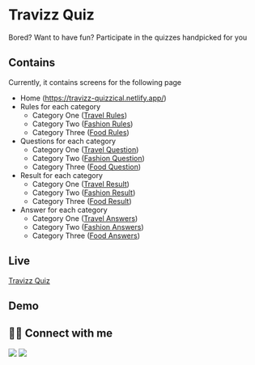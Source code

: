# Travizz Quiz

Bored? Want to have fun?
Participate in the quizzes handpicked for you


## Contains

Currently, it contains screens for the following page
- Home (https://travizz-quizzical.netlify.app/)
- Rules for each category
  + Category One ([Travel Rules](https://travizz-quizzical.netlify.app/quiz/rulespage/rulespage2.html))
  + Category Two ([Fashion Rules](https://travizz-quizzical.netlify.app/quiz/rulespage/rulespage.html))
  + Category Three ([Food Rules](https://travizz-quizzical.netlify.app/quiz/rulespage/rulespage1.html))
- Questions for each category
  + Category One ([Travel Question](https://travizz-quizzical.netlify.app/quiz/question/question2.html))
  + Category Two ([Fashion Question](https://travizz-quizzical.netlify.app/quiz/question/question.html))
  + Category Three ([Food Question](https://travizz-quizzical.netlify.app/quiz/question/question1.html))
- Result for each category
  + Category One ([Travel Result](https://travizz-quizzical.netlify.app/quiz/scorepage/scorepage2.html))
  + Category Two ([Fashion Result](https://travizz-quizzical.netlify.app/quiz/scorepage/scorepage.html))
  + Category Three ([Food Result](https://travizz-quizzical.netlify.app/quiz/scorepage/scorepage1.html))
- Answer for each category
  + Category One ([Travel Answers](https://travizz-quizzical.netlify.app/quiz/scorepage/scorepage2.html))
  + Category Two ([Fashion Answers](https://travizz-quizzical.netlify.app/quiz/scorepage/scorepage.html))
  + Category Three ([Food Answers](https://travizz-quizzical.netlify.app/quiz/scorepage/scorepage1.html))


## Live
[Travizz Quiz](https://travizz-quizzical.netlify.app/)


## Demo


## 👩‍💻 Connect with me

<a href="https://twitter.com/Ifullofsunshine"><img src="https://img.shields.io/badge/Twitter-1DA1F2?style=for-the-badge&logo=twitter&logoColor=white"/></a>
<a href="https://www.linkedin.com/in/saharanitaa1230dreamer/"><img src="https://img.shields.io/badge/LinkedIn-0077B5?style=for-the-badge&logo=linkedin&logoColor=white"/></a>